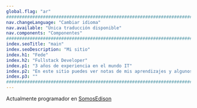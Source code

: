 ```yaml
---
global.flag: "ar"
################################################################################
nav.changeLanguage: "Cambiar idioma"
nav.available: "Única traducción disponible"
nav.components: "Componentes"
################################################################################
index.seoTitle: "main"
index.seoDescription: "Mi sitio"
index.h1: "Fede"
index.h2: "Fullstack Developer"
index.p1: "3 años de experiencia en el mundo IT"
index.p2: "En este sitio puedes ver notas de mis aprendizajes y algunos recursos que quizá te sean útiles 🚀. Como no comparto mucho con los métodos actuales de enseñanza 'estándar', me veo obligado a compartir mis conocimientos desde un punto de vista más práctico."
index.p3: ""
################################################################################
---
```


Actualmente programador en [SomosEdison](https://somosedison.com)
